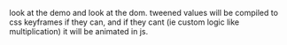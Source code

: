 look at the demo and look at the dom. tweened values will be compiled to css keyframes if they can, and if they cant (ie custom logic like multiplication) it will be animated in js.